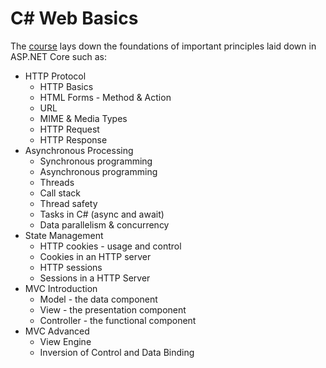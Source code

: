 # C# Web Basics

The [course](https://softuni.bg/trainings/3593/csharp-web-basics-basics-january-2022) lays down the foundations of important principles laid down in ASP.NET Core such as:

- HTTP Protocol
  - HTTP Basics
  - HTML Forms - Method & Action
  - URL
  - MIME & Media Types
  - HTTP Request
  - HTTP Response
- Asynchronous Processing
  - Synchronous programming
  - Asynchronous programming
  - Threads
  - Call stack
  - Thread safety
  - Tasks in C# (async and await)
  - Data parallelism & concurrency
- State Management
  - HTTP cookies - usage and control
  - Cookies in an HTTP server
  - HTTP sessions
  - Sessions in a HTTP Server
- MVC Introduction
  - Model - the data component
  - View - the presentation component
  - Controller - the functional component
- MVC Advanced
  - View Engine
  - Inversion of Control and Data Binding
